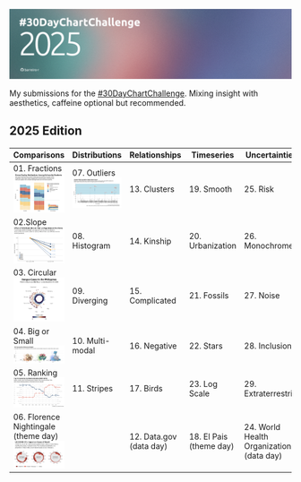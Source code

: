 ![cover](cover.jpg)

My submissions for the [#30DayChartChallenge](https://github.com/30DayChartChallenge). Mixing insight with aesthetics, caffeine optional but recommended.

## 2025 Edition 

| Comparisons           | Distributions        | Relationships        | Timeseries               | Uncertainties                   |
|-----------------------|----------------------|-----------------------|--------------------------|----------------------------------|
| 01. Fractions ![day1](/2025/images/day01.png)         | 07. Outliers ![day7](/2025/images/day07.png)        | 13. Clusters          | 19. Smooth               | 25. Risk                         |
| 02.Slope ![day2](/2025/images/day02.png) | 08. Histogram        | 14. Kinship           | 20. Urbanization         | 26. Monochrome                   |
| 03. Circular ![day3](/2025/images/day03.png) | 09. Diverging        | 15. Complicated       | 21. Fossils              | 27. Noise                        |
| 04. Big or Small ![day4](/2025/images/day04.png) | 10. Multi-modal      | 16. Negative          | 22. Stars                | 28. Inclusion                    |
| 05. Ranking  ![day5](/2025/images/day05.png)| 11. Stripes          | 17. Birds             | 23. Log Scale            | 29. Extraterrestrial             |
| 06. Florence Nightingale (theme day) ![day6](/2025/images/day06.png)| | 12. Data.gov (data day) | 18. El Pais (theme day) | 24. World Health Organization (data day) | 30. National Geographic (theme day) |